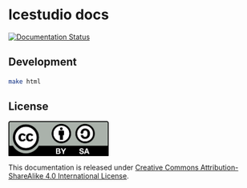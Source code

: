 # Icestudio docs

[![Documentation Status](https://readthedocs.org/projects/icestudio/badge/?version=stable)](http://icestudio.readthedocs.io/en/stable/)

## Development

```bash
make html
```

## License

<img src="./resources/images/by-sa.png" width="200" align = "center">

This documentation is released under [Creative Commons Attribution-ShareAlike 4.0 International License](http://creativecommons.org/licenses/by-sa/4.0/).
